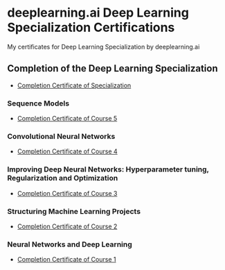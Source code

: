 # deeplearning.ai Deep Learning Specialization Certifications
My certificates for Deep Learning Specialization by deeplearning.ai

## Completion of the Deep Learning Specialization
- [Completion Certificate of Specialization]()

### Sequence Models
- [Completion Certificate of Course 5]()

### Convolutional Neural Networks
- [Completion Certificate of Course 4](https://www.coursera.org/account/accomplishments/certificate/VCGZUNJTDCNF)

### Improving Deep Neural Networks: Hyperparameter tuning, Regularization and Optimization
- [Completion Certificate of Course 3](https://www.coursera.org/account/accomplishments/certificate/7RQVPSQWPXG9)

### Structuring Machine Learning Projects
- [Completion Certificate of Course 2](https://www.coursera.org/account/accomplishments/certificate/VSK4UTJ7WKSZ)

### Neural Networks and Deep Learning
- [Completion Certificate of Course 1](https://www.coursera.org/account/accomplishments/certificate/9NKEHZEZ2MSB)
